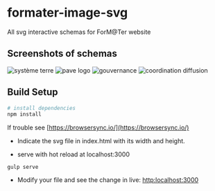 # formater-image-svg

All svg interactive schemas for ForM@Ter website

## Screenshots of schemas
![système terre](https://github.com/terresolide/systeme-terre-svg/blob/master/systeme-terre/systeme-terre.png) 
![pave logo ](https://github.com/terresolide/systeme-terre-svg/blob/master/pave-logo/pave-logo.png) 
![gouvernance](https://github.com/terresolide/systeme-terre-svg/blob/master/schema-gouvernance/schema-gouvernance.png) 
![coordination diffusion](https://github.com/terresolide/systeme-terre-svg/blob/master/coordination-diffusion/coordination-diffusion.png) 

## Build Setup
``` bash
# install dependencies
npm install
```
If trouble see [https://browsersync.io/](https://browsersync.io/)


 * Indicate the svg file in index.html with its width and height.

 * serve with hot reload at localhost:3000
```
gulp serve
```

 

 * Modify your file and see the change in live:
[http:localhost:3000](http:localhost:3000)

